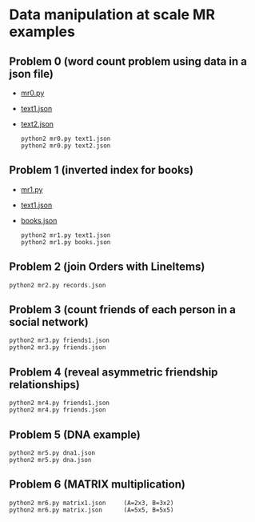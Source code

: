 # Data manipulation at scale MR examples

## Problem 0 (word count problem using data in a json file)

* [mr0.py](./mr0.py)
* [text1.json](./text1.json)
* [text2.json](./text2.json)

    ```{sh}
    python2 mr0.py text1.json
    python2 mr0.py text2.json 
    ```

## Problem 1 (inverted index for books)

* [mr1.py](./mr1.py)
* [text1.json](./text1.json)
* [books.json](./books.json)

    ```{sh}
    python2 mr1.py text1.json 
    python2 mr1.py books.json 
    ```

## Problem 2 (join Orders with LineItems)

    python2 mr2.py records.json 

## Problem 3 (count friends of each person in a social network)

    python2 mr3.py friends1.json 
    python2 mr3.py friends.json 

## Problem 4 (reveal asymmetric friendship relationships)

    python2 mr4.py friends1.json 
    python2 mr4.py friends.json

## Problem 5 (DNA example)

    python2 mr5.py dna1.json
    python2 mr5.py dna.json

## Problem 6 (MATRIX multiplication)

    python2 mr6.py matrix1.json     (A=2x3, B=3x2)
    python2 mr6.py matrix.json      (A=5x5, B=5x5)
